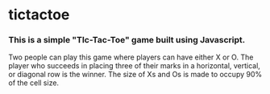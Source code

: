 # tictactoe

### This is a simple "TIc-Tac-Toe" game built using Javascript. 

Two people can play this game where players can have either X or O. The player who succeeds in placing three of their marks in a horizontal, vertical, or diagonal row is the winner.
The size of Xs and Os is made to occupy 90% of the cell size.
